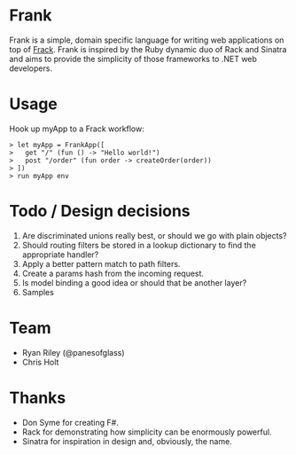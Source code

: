 Frank
============
Frank is a simple, domain specific language for writing web applications on top of [Frack](http://nwsgi.net/). Frank is inspired by the Ruby dynamic duo of Rack and Sinatra and aims to provide the simplicity of those frameworks to .NET web developers.  

Usage
============

Hook up myApp to a Frack workflow:

    > let myApp = FrankApp([
    >   get "/" (fun () -> "Hello world!")
    >   post "/order" (fun order -> createOrder(order))
    > ])
    > run myApp env

Todo / Design decisions
============
1. Are discriminated unions really best, or should we go with plain objects?
2. Should routing filters be stored in a lookup dictionary to find the appropriate handler?
3. Apply a better pattern match to path filters.
4. Create a params hash from the incoming request.
5. Is model binding a good idea or should that be another layer? 
6. Samples

Team
============
* Ryan Riley (@panesofglass)
* Chris Holt

Thanks
============
* Don Syme for creating F#.
* Rack for demonstrating how simplicity can be enormously powerful.
* Sinatra for inspiration in design and, obviously, the name.
